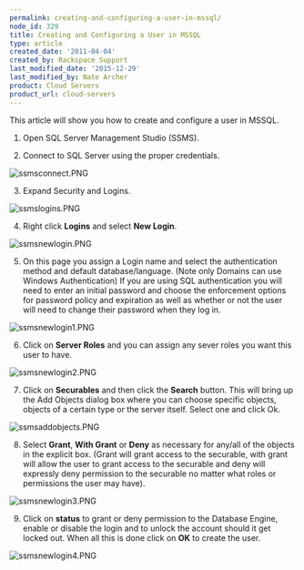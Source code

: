 ```yaml
---
permalink: creating-and-configuring-a-user-in-mssql/
node_id: 329
title: Creating and Configuring a User in MSSQL
type: article
created_date: '2011-04-04'
created_by: Rackspace Support
last_modified_date: '2015-12-29'
last_modified_by: Nate Archer
product: Cloud Servers
product_url: cloud-servers
---
```


This article will show you how to create and configure a user in MSSQL.

1. Open SQL Server Management Studio (SSMS).

2. Connect to SQL Server using the proper credentials.

  <img src="http://c0042672.cdn.cloudfiles.rackspacecloud.com/ssmsconnect.PNG" alt="ssmsconnect.PNG" />

3. Expand Security and Logins.

  <img src="http://c0042672.cdn.cloudfiles.rackspacecloud.com/ssmslogins.PNG" alt="ssmslogins.PNG" />

4. Right click **Logins** and select **New Login**.

  <img src="http://c0042672.cdn.cloudfiles.rackspacecloud.com/ssmsnewlogin.PNG" alt="ssmsnewlogin.PNG" />

5. On this page you assign a Login name and select the authentication
method and default database/language. (Note only Domains can use Windows
Authentication) If you are using SQL authentication you will need to
enter an initial password and choose the enforcement options for
password policy and expiration as well as whether or not the user will
need to change their password when they log in.

  <img src="http://c0042672.cdn.cloudfiles.rackspacecloud.com/ssmsnewlogin1.PNG" alt="ssmsnewlogin1.PNG" />

6. Click on **Server Roles** and you can assign any sever roles you want
this user to have.

  <img src="http://c0042672.cdn.cloudfiles.rackspacecloud.com/ssmsnewlogin2.PNG" alt="ssmsnewlogin2.PNG" />

7. Click on **Securables** and then click the **Search** button. This will bring
up the Add Objects dialog box where you can choose specific objects,
objects of a certain type or the server itself. Select one and click Ok.

  <img src="http://c0042672.cdn.cloudfiles.rackspacecloud.com/ssmsaddobjects.PNG" alt="ssmsaddobjects.PNG" />

8. Select **Grant**, **With Grant** or **Deny** as necessary for any/all of the
objects in the explicit box. (Grant will grant access to the securable,
with grant will allow the user to grant access to the securable and deny
will expressly deny permission to the securable no matter what roles or
permissions the user may have).

  <img src="http://c0042672.cdn.cloudfiles.rackspacecloud.com/ssmsnewlogin3.PNG" alt="ssmsnewlogin3.PNG" />

9. Click on **status** to grant or deny permission to the Database Engine,
enable or disable the login and to unlock the account should it get
locked out. When all this is done click on **OK** to create the user.

  <img src="http://c0042672.cdn.cloudfiles.rackspacecloud.com/ssmsnewlogin4.PNG" alt="ssmsnewlogin4.PNG" />
